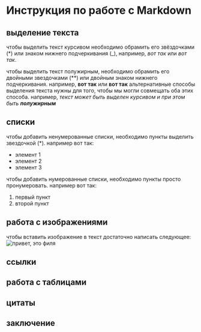 # Инструкция по работе с Markdown

## выделение текста

чтобы выделить текст курсивом необходимо обрамить его звёздочками (*) или знаком нижнего подчеркивания (_), например, *вот так* или _вот так_.

чтобы выделить текст полужирным, необходимо обрамить его двойными звездочками (**) или двойным знаком нижнего подчеркивания. например, **вот так** или __вот так__
альтернативные способы выделения текста нужны для того, чтобы мы могли совмещать оба этих способа. например, _текст может быть выделен курсивом и при этом быть **полужирным**_

## списки
чтобы добавить ненумерованные списки, необходимо пункты выделить звездочкой (*). например вот так:
* элемент 1
* элемент 2
* элемент 3

чтобы добавить нумерованные списки, необходимо пункты просто пронумеровать. например вот так:
1. первый пункт
2. второй пункт
## работа с изображениями

чтобы вставить изображение в текст достаточно написать следующее:
![привет, это филя](filya.jpg)

## ссылки

## работа с таблицами

## цитаты

## заключение